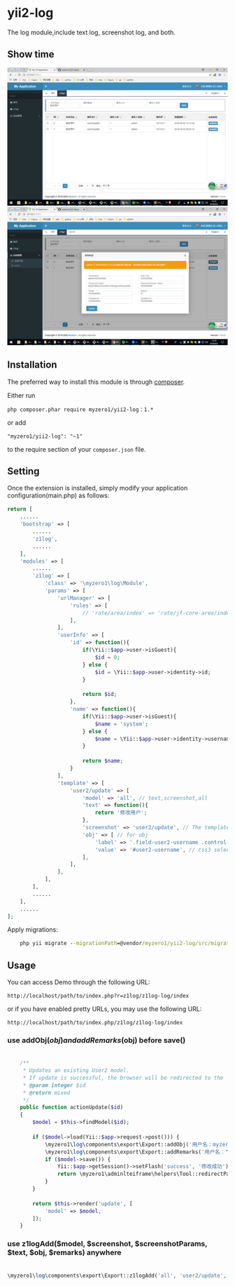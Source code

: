 yii2-log
========================

The log module,include text log, screenshot log, and both.

Show time
------------

![](https://github.com/myzero1/show-time/blob/master/yii2-log/screenshot/1.png)
![](https://github.com/myzero1/show-time/blob/master/yii2-log/screenshot/2.png)

Installation
------------

The preferred way to install this module is through [composer](http://getcomposer.org/download/).

Either run

```
php composer.phar require myzero1/yii2-log：1.*
```

or add

```
"myzero1/yii2-log": "~1"
```

to the require section of your `composer.json` file.



Setting
-----

Once the extension is installed, simply modify your application configuration(main.php) as follows:

```php
return [
    ......
    'bootstrap' => [
        ......
        'z1log',
        ......
    ],
    'modules' => [
        ......
        'z1log' => [
            'class' => '\myzero1\log\Module',    
            'params' => [
                'urlManager' => [
                    'rules' => [
                        // 'rate/area/index' => 'rate/jf-core-area/index',
                    ],
                ],
                'userInfo' => [
                    'id' => function(){
                        if(\Yii::$app->user->isGuest){
                            $id = 0;
                        } else {
                            $id = \Yii::$app->user->identity->id;
                        }

                        return $id;
                    },
                    'name' => function(){
                        if(\Yii::$app->user->isGuest){
                            $name = 'system';
                        } else {
                            $name = \Yii::$app->user->identity->username;
                        }
                        
                        return $name;
                    }
                ],
                'template' => [
                    'user2/update' => [
                        'model' => 'all', // text,screenshot,all
                        'text' => function(){
                            return '修改用户'; 
                        },
                        'screenshot' => 'user2/update', // The template of screenshot
                        'obj' => [ // for obj
                            'label' => '.field-user2-username .control-label',
                            'value' => '#user2-username', // css3 selector
                        ],
                    ],
                ],
            ],
        ],
        ......
    ],
    ......
];
```

Apply migrations:

```cmd
    php yii migrate --migrationPath=@vendor/myzero1/yii2-log/src/migrations
```


Usage
-----


You can access Demo through the following URL:

```
http://localhost/path/to/index.php?r=z1log/z1log-log/index
```

or if you have enabled pretty URLs, you may use the following URL:

```
http://localhost/path/to/index.php/z1log/z1log-log/index
```


### use addObj($obj) and addRemarks($obj) before save() ###

```php

    /**
     * Updates an existing User2 model.
     * If update is successful, the browser will be redirected to the 'view' page.
     * @param integer $id
     * @return mixed
     */
    public function actionUpdate($id)
    {
        $model = $this->findModel($id);

        if ($model->load(Yii::$app->request->post())) {
            \myzero1\log\components\export\Export::addObj('用户名：myzero1');
            \myzero1\log\components\export\Export::addRemarks('用户名："myzero1"->"myzero3"');
            if ($model->save()) {
                Yii::$app->getSession()->setFlash('success', '修改成功');
                return \myzero1\adminlteiframe\helpers\Tool::redirectParent(['index']);
            }
        }

        return $this->render('update', [
            'model' => $model,
        ]);
    }

```

### use z1logAdd($model, $screenshot, $screenshotParams, $text, $obj, $remarks) anywhere ###

```php

\myzero1\log\components\export\Export::z1logAdd('all', 'user2/update', ['id'=>21], function(){return 'update user'}, 'username：myzero1', 'status:(1)->(2)')

```

